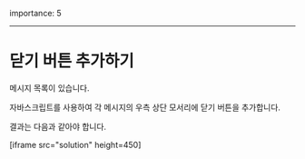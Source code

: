 importance: 5

---

# 닫기 버튼 추가하기

메시지 목록이 있습니다.

자바스크립트를 사용하여 각 메시지의 우측 상단 모서리에 닫기 버튼을 추가합니다.

결과는 다음과 같아야 합니다.

[iframe src="solution" height=450]
